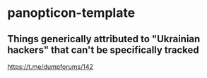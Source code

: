 # panopticon-template

## Things generically attributed to "Ukrainian hackers" that can't be specifically tracked

https://t.me/dumpforums/142

